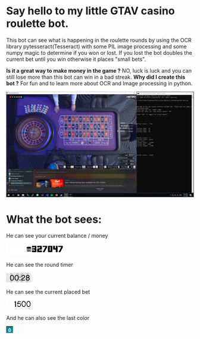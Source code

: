# Say hello to my little GTAV casino roulette bot.
This bot can see what is happening in the roulette rounds by using the OCR library pytesseract(Tesseract) with some PIL image processing and some numpy magic to determine if you won or lost. 
If you lost the bot doubles the current bet until you win otherwise it places "small bets".


**Is it a great way to make money in the game ?** NO, luck is luck and you can still lose more than this bot can win in a bad streak.
**Why did I create this bot ?** For fun and to learn more about OCR and Image processing in python.

<img src="./img/preview.png" width=600px></img>

# What the bot sees:

He can see your current balance / money

<img src="./img/money.png"></img>

He can see the round timer

<img src="./img/time.png"></img>

 He can see the current placed bet

<img src="./img/bet.png"></img>

And he can also see the last color

<img src="./img/color.png"></img>

